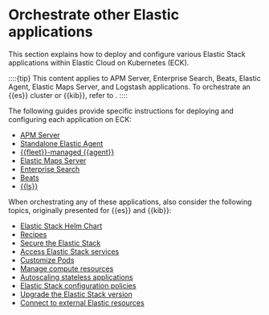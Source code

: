 # Orchestrate other Elastic applications

This section explains how to deploy and configure various Elastic Stack applications within Elastic Cloud on Kubernetes (ECK).

::::{tip}
This content applies to APM Server, Enterprise Search, Beats, Elastic Agent, Elastic Maps Server, and Logstash applications. To orchestrate an {{es}} cluster or {{kib}}, refer to [](./manage-deployments.md).
::::

The following guides provide specific instructions for deploying and configuring each application on ECK:
* [APM Server](apm-server.md)
* [Standalone Elastic Agent](standalone-elastic-agent.md)
* [{{fleet}}-managed {{agent}}](fleet-managed-elastic-agent.md)
* [Elastic Maps Server](elastic-maps-server.md)
* [Enterprise Search](enterprise-search.md)
* [Beats](beats.md)
* [{{ls}}](logstash.md)

When orchestrating any of these applications, also consider the following topics, originally presented for {{es}} and {{kib}}:

* [Elastic Stack Helm Chart](managing-deployments-using-helm-chart.md)
* [Recipes](recipes.md)
* [Secure the Elastic Stack](../../security.md)
* [Access Elastic Stack services](accessing-services.md)
* [Customize Pods](customize-pods.md)
* [Manage compute resources](manage-compute-resources.md)
* [Autoscaling stateless applications](../../autoscaling/autoscaling-stateless-applications-on-eck.md)
* [Elastic Stack configuration policies](elastic-stack-configuration-policies.md)
* [Upgrade the Elastic Stack version](../../upgrade/deployment-or-cluster.md)
* [Connect to external Elastic resources](connect-to-external-elastic-resources.md)